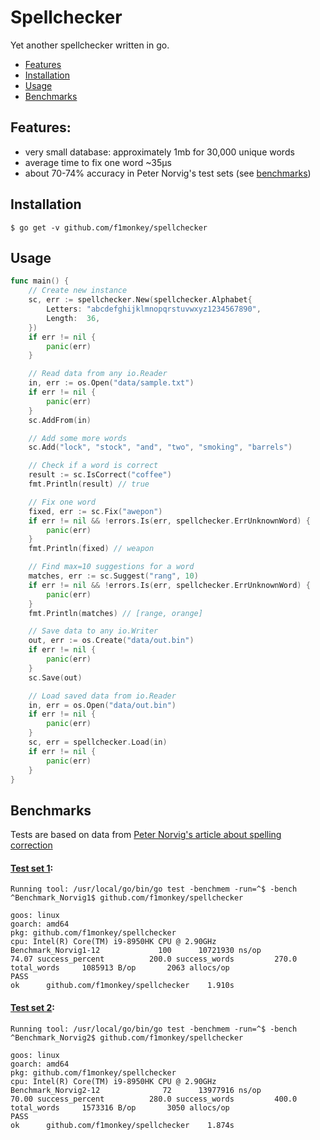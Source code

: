 # Spellchecker

Yet another spellchecker written in go.

* [Features](#features)
* [Installation](#installation)
* [Usage](#usage)
* [Benchmarks](#benchmarks)

## Features:
- very small database: approximately 1mb for 30,000 unique words
- average time to fix one word  ~35μs
- about 70-74% accuracy in Peter Norvig's test sets (see [benchmarks](#benchmarks))

## Installation

```
$ go get -v github.com/f1monkey/spellchecker
```

## Usage

```go
func main() {
	// Create new instance
	sc, err := spellchecker.New(spellchecker.Alphabet{
		Letters: "abcdefghijklmnopqrstuvwxyz1234567890",
		Length:  36,
	})
	if err != nil {
		panic(err)
	}

	// Read data from any io.Reader
	in, err := os.Open("data/sample.txt")
	if err != nil {
		panic(err)
	}
	sc.AddFrom(in)

	// Add some more words
	sc.Add("lock", "stock", "and", "two", "smoking", "barrels")

	// Check if a word is correct
	result := sc.IsCorrect("coffee")
	fmt.Println(result) // true

	// Fix one word
	fixed, err := sc.Fix("awepon")
	if err != nil && !errors.Is(err, spellchecker.ErrUnknownWord) {
		panic(err)
	}
	fmt.Println(fixed) // weapon

	// Find max=10 suggestions for a word
	matches, err := sc.Suggest("rang", 10)
	if err != nil && !errors.Is(err, spellchecker.ErrUnknownWord) {
		panic(err)
	}
	fmt.Println(matches) // [range, orange]

	// Save data to any io.Writer
	out, err := os.Create("data/out.bin")
	if err != nil {
		panic(err)
	}
	sc.Save(out)

	// Load saved data from io.Reader
	in, err = os.Open("data/out.bin")
	if err != nil {
		panic(err)
	}
	sc, err = spellchecker.Load(in)
	if err != nil {
		panic(err)
	}
}
```

## Benchmarks

Tests are based on data from [Peter Norvig's article about spelling correction](http://norvig.com/spell-correct.html)

#### [Test set 1](http://norvig.com/spell-testset1.txt):

```
Running tool: /usr/local/go/bin/go test -benchmem -run=^$ -bench ^Benchmark_Norvig1$ github.com/f1monkey/spellchecker

goos: linux
goarch: amd64
pkg: github.com/f1monkey/spellchecker
cpu: Intel(R) Core(TM) i9-8950HK CPU @ 2.90GHz
Benchmark_Norvig1-12    	     100	  10721930 ns/op	        74.07 success_percent	       200.0 success_words	       270.0 total_words	 1085913 B/op	    2063 allocs/op
PASS
ok  	github.com/f1monkey/spellchecker	1.910s
```

#### [Test set 2](http://norvig.com/spell-testset2.txt):

```
Running tool: /usr/local/go/bin/go test -benchmem -run=^$ -bench ^Benchmark_Norvig2$ github.com/f1monkey/spellchecker

goos: linux
goarch: amd64
pkg: github.com/f1monkey/spellchecker
cpu: Intel(R) Core(TM) i9-8950HK CPU @ 2.90GHz
Benchmark_Norvig2-12    	      72	  13977916 ns/op	        70.00 success_percent	       280.0 success_words	       400.0 total_words	 1573316 B/op	    3050 allocs/op
PASS
ok  	github.com/f1monkey/spellchecker	1.874s
```
